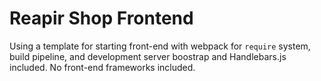 # Reapir Shop Frontend

Using a template for starting front-end  with webpack for `require` system, build
pipeline, and development server boostrap and Handlebars.js included. No
front-end frameworks included. 



